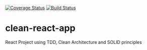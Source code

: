 [![Coverage Status](https://coveralls.io/repos/github/wMeloFernandes/clean-react-app/badge.svg)](https://coveralls.io/github/wMeloFernandes/clean-react-app)
[![Build Status](https://travis-ci.org/wMeloFernandes/clean-react-app.svg?branch=main)](https://travis-ci.org/wMeloFernandes/clean-react-app)
# clean-react-app
React Project using TDD, Clean Architecture and SOLID principles
